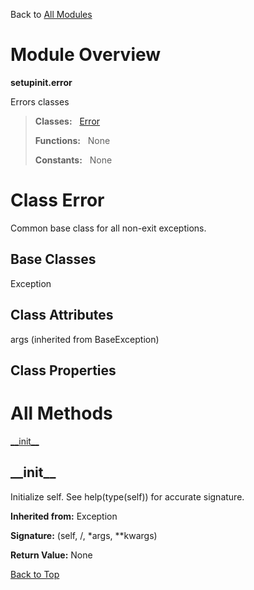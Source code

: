 Back to [All Modules](https://github.com/pyrustic/setupinit/blob/master/docs/modules/README.md#readme)

# Module Overview

**setupinit.error**
 
Errors classes

> **Classes:** &nbsp; [Error](https://github.com/pyrustic/setupinit/blob/master/docs/modules/content/setupinit.error/content/classes/Error.md#class-error)
>
> **Functions:** &nbsp; None
>
> **Constants:** &nbsp; None

# Class Error
Common base class for all non-exit exceptions.

## Base Classes
Exception

## Class Attributes
args (inherited from BaseException)

## Class Properties


# All Methods
[\_\_init\_\_](#__init__)

## \_\_init\_\_
Initialize self.  See help(type(self)) for accurate signature.

**Inherited from:** Exception

**Signature:** (self, /, \*args, \*\*kwargs)





**Return Value:** None

[Back to Top](#module-overview)




